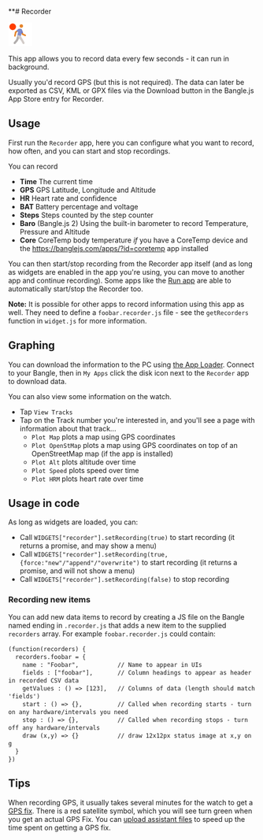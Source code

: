 **# Recorder

![icon](app.png)

This app allows you to record data every few seconds - it can run in background.

Usually you'd record GPS (but this is not required). The data can later be exported as CSV, KML or GPX files via the Download button in the Bangle.js App Store entry for Recorder.

## Usage

First run the `Recorder` app, here you can configure what you want to record, how often,
and you can start and stop recordings.

You can record

* **Time** The current time
* **GPS** GPS Latitude, Longitude and Altitude
* **HR** Heart rate and confidence
* **BAT** Battery percentage and voltage
* **Steps** Steps counted by the step counter
* **Baro** (Bangle.js 2) Using the built-in barometer to record Temperature, Pressure and Altitude
* **Core** CoreTemp body temperature *if* you have a CoreTemp device and the https://banglejs.com/apps/?id=coretemp app installed

You can then start/stop recording from the Recorder app itself (and as long as widgets are
enabled in the app you're using, you can move to another app and continue recording).
Some apps like the [Run app](https://banglejs.com/apps/?id=run) are able to automatically start/stop the Recorder too.

**Note:** It is possible for other apps to record information using this app
as well. They need to define a `foobar.recorder.js` file - see the `getRecorders`
function in `widget.js` for more information.

## Graphing

You can download the information to the PC using [the App Loader](https://banglejs.com/apps/?id=recorder). Connect
to your Bangle, then in `My Apps` click the disk icon next to the `Recorder` app to download data.

You can also view some information on the watch.

* Tap `View Tracks`
* Tap on the Track number you're interested in, and you'll see a page with information about that track...
  * `Plot Map` plots a map using GPS coordinates
  * `Plot OpenStMap` plots a map using GPS coordinates on top of an OpenStreetMap map (if the app is installed)
  * `Plot Alt` plots altitude over time
  * `Plot Speed` plots speed over time
  * `Plot HRM` plots heart rate over time

## Usage in code

As long as widgets are loaded, you can:

* Call `WIDGETS["recorder"].setRecording(true)` to start recording (it returns a promise, and may show a menu)
* Call `WIDGETS["recorder"].setRecording(true, {force:"new"/"append"/"overwrite")` to start recording (it returns a promise, and will not show a menu)
* Call `WIDGETS["recorder"].setRecording(false)` to stop recording

### Recording new items

You can add new data items to record by creating a JS file on the Bangle named ending in `.recorder.js` that adds a new item
to the supplied `recorders` array. For example `foobar.recorder.js` could contain:

```
(function(recorders) {
  recorders.foobar = {
    name : "Foobar",           // Name to appear in UIs
    fields : ["foobar"],       // Column headings to appear as header in recorded CSV data
    getValues : () => [123],   // Columns of data (length should match 'fields')
    start : () => {},          // Called when recording starts - turn on any hardware/intervals you need
    stop : () => {},           // Called when recording stops - turn off any hardware/intervals
    draw (x,y) => {}           // draw 12x12px status image at x,y on g
  }
})
```


## Tips

When recording GPS, it usually takes several minutes for the watch to get a [GPS fix](https://en.wikipedia.org/wiki/Time_to_first_fix). There is a red satellite symbol, which you will see turn green when you get an actual GPS Fix. You can [upload assistant files](https://banglejs.com/apps/#assisted%20gps%20update) to speed up the time spent on getting a GPS fix.
